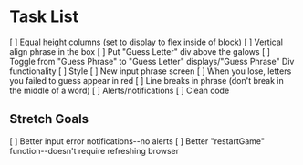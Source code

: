 # Task List

[ ] Equal height columns (set to display to flex inside of block)
[ ] Vertical align phrase in the box
[ ] Put "Guess Letter" div above the galows
[ ] Toggle from "Guess Phrase" to "Guess Letter" displays/"Guess Phrase" Div functionality
[ ] Style
[ ] New input phrase screen
[ ] When you lose, letters you failed to guess appear in red
[ ] Line breaks in phrase (don't break in the middle of a word)
[ ] Alerts/notifications
[ ] Clean code


## Stretch Goals

[ ] Better input error notifications--no alerts
[ ] Better "restartGame" function--doesn't require refreshing browser
